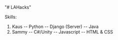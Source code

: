 "# LAHacks" 

Skills:
  1. Kaus 
    -- Python
    -- Django (Server)
    -- Java
  2. Sammy
    -- C#/Unity
    -- Javascript
    -- HTML & CSS
